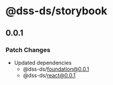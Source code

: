# @dss-ds/storybook

## 0.0.1

### Patch Changes

- Updated dependencies
  - @dss-ds/foundation@0.0.1
  - @dss-ds/react@0.0.1

